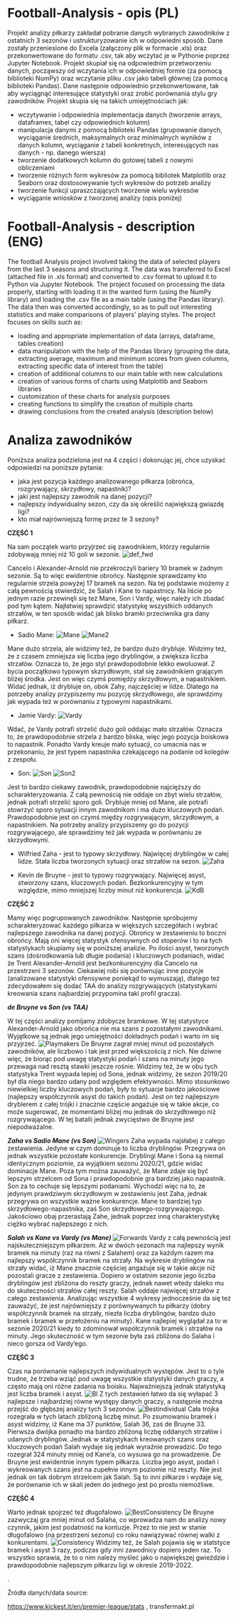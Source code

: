 # Football-Analysis - opis (PL)

Projekt analizy piłkarzy zakładał pobranie danych wybranych zawodników z ostatnich 3 sezonów i ustrukturyzowanie ich w odpowiedni sposób. Dane zostały przeniesione do Excela (załączony plik w formacie .xls) oraz przekonwertowane do formatu .csv, tak aby wczytać je w Pythonie poprzez Jupyter Notebook.
Projekt skupiał się na odpowiednim przetworzeniu danych, począwszy od wczytania ich w odpowiedniej formie (za pomocą biblioteki NumPy) oraz wczytanie pliku .csv jako tabeli głównej (za pomocą biblioteki Pandas).
Dane następnie odpowiednio przekonwertowane, tak aby wyciągnąć interesujące statystyki oraz zrobić porównania stylu gry zawodników. Projekt skupia się na takich umiejętnościach jak:
- wczytywanie i odpowiednia implementacja danych (tworzenie arrays, dataframes, tabel czy odpowiednich kolumn)
- manipulacja danymi z pomocą biblioteki Pandas (grupowanie danych, wyciąganie średnich, maksymalnych oraz minimalnych wyników z danych kolumn, wyciąganie z tabeli konkretnych, interesujących nas danych - np. danego wiersza)
- tworzenie dodatkowych kolumn do gotowej tabeli z nowymi obliczeniami
- tworzenie różnych form wykresów za pomocą bibliotek Matplotlib oraz Seaborn oraz dostosowywanie tych wykresów do potrzeb analizy
- tworzenie funkcji upraszczających tworzenie wielu wykresów
- wyciąganie wniosków z tworzonej analizy (opis poniżej)

# Football-Analysis - description (ENG)

The football Analysis project involved taking the data of selected players from the last 3 seasons and structuring it. The data was transferred to Excel (attached file in .xls format) and converted to .csv format to upload it to Python via Jupyter Notebook.
The project focused on processing the data properly, starting with loading it in the wanted form (using the NumPy library) and loading the .csv file as a main table (using the Pandas library).
The data then was converted accordingly, so as to pull out interesting statistics and make comparisons of players' playing styles. The project focuses on skills such as:
- loading and appropriate implementation of data (arrays, dataframe, tables creation)
- data manipulation with the help of the Pandas library (grouping the data, extracting average, maximum and minimum scores from given columns, extracting specific data of interest from the table)
- creation of additional columns to our main table with new calculations
- creation of various forms of charts using Matplotlib and Seaborn libraries
- customization of these charts for analysis purposes
- creating functions to simplify the creation of multiple charts
- drawing conclusions from the created analysis (description below)

# Analiza zawodników

Poniższa analiza podzielona jest na 4 części i dokonując jej, chce uzyskać odpowiedzi na poniższe pytania:
- jaka jest pozycja każdego analizowanego piłkarza (obrońca, rozgrywający, skrzydłowy, napastnik)?
- jaki jest najlepszy zawodnik na danej pozycji?
- najlepszy indywidualny sezon, czy da się określić największą gwiazdę ligi?
- kto miał najrówniejszą formę przez te 3 sezony?

<b> CZĘŚĆ 1 </b>

Na sam początek warto przyjrzeć się zawodnikiem, którzy regularnie zdobywają mniej niż 10 goli w sezonie.
![def_fwd](https://user-images.githubusercontent.com/111128309/218095610-6a6241b0-4b13-4445-911b-88efe4da244c.jpg)

Cancelo i Alexander-Arnold nie przekroczyli bariery 10 bramek w żadnym sezonie. Są to więc ewidentnie obrońcy. Następnie sprawdzamy kto regularnie strzela powyżej 17 bramek na sezon. Na tej podstawie możemy z całą pewnością stwierdzić, że Salah i Kane to napastnicy. Na liście po jednym razie przewinęli się też Mane, Son i Vardy, więc należy ich zbadać pod tym kątem. Najłatwiej sprawdzić statystykę wszystkich oddanych strzałów, w ten sposób widać jak blisko bramki przeciwnika gra dany piłkarz. 
-	Sadio Mane:
![Mane](https://user-images.githubusercontent.com/111128309/218096741-b4f735fa-3076-4521-9c07-4eac136d98f9.jpg)
![Mane2](https://user-images.githubusercontent.com/111128309/218096757-ac3cb211-4434-472f-a45b-4bebb0eefec5.jpg)

Mane dużo strzela, ale widzimy też, że bardzo dużo drybluje. Widzimy też, że z czasem zmniejsza się liczba jego dryblingów, a zwiększa liczba strzałów. Oznacza to, że jego styl prawdopodobnie lekko ewoluował. Z bycia początkowo typowym skzrydłowym, stał się zawodnikiem grającym bliżej środka. Jest on więc czymś pomiędzy skrzydłowym, a napastnikiem. Widać jednak, iż drybluje on, obok Zahy, najczęściej w lidze. Dlatego na potrzeby analizy przypiszemy mu pozycję skrzydłowego, ale sprawdzimy jak wypada też w porównaniu z typowymi napastnikami.
-	Jamie Vardy:
![Vardy](https://user-images.githubusercontent.com/111128309/218096773-f5a3a244-f955-4bf5-b0ab-da2c84203682.jpg)

Wdać, że Vardy potrafi strzelić dużo goli oddając mało strzałów. Oznacza to, że prawdopodobnie strzela z bardzo bliska, więc jego pozycja boiskowa to napastnik. Ponadto Vardy kreuje mało sytuacji, co umacnia nas w przekonaniu, że jest typem napastnika czekającego na podanie od kolegów z zespołu.
-	Son:
![Son](https://user-images.githubusercontent.com/111128309/218096842-f965925d-23ef-40e2-b625-bb51d9f992f4.jpg)
![Son2](https://user-images.githubusercontent.com/111128309/218096857-ef8ee21c-0cf2-451a-ab43-4f59395e11db.jpg)

Jest to bardzo ciekawy zawodnik, prawdopodobnie najcięższy do scharakteryzowania. Z całą pewnością nie oddaje on zbyt wielu strzałów, jednak potrafi strzelić sporo goli. Drybluje mniej od Mane, ale potrafi stowrzyć sporo sytuacji innym zawodnikom i ma dużo kluczowych podań. Prawdopodobnie jest on czymś między rozgrywającym, skrzydłowym, a napastnikiem. Na potrzeby analizy przypiszemy go do pozycji rozgrywającego, ale sprawdzimy też jak wypada w porównaniu ze skrzydłowymi.
-	Wilfried Zaha - jest to typowy skrzydłowy. Najwięcej dryblingów w całej lidze. Stała liczba tworzonych sytuacji oraz strzałów na sezon.
![Zaha](https://user-images.githubusercontent.com/111128309/218096906-da28f041-23e1-4665-bf3b-05a20489a591.jpg)

-	Kevin de Bruyne - jest to typowy rozgrywający. Najwięcej asyst, stworzony szans, kluczowych podań. Bezkonkurencyjny w tym względzie, mimo mniejszej liczby minut niż konkurencja.
![KdB](https://user-images.githubusercontent.com/111128309/218096876-d856e09e-ea0a-4d0d-9e81-26822a443379.jpg)

<b> CZĘŚĆ 2 </b>

Mamy więc pogrupowanych zawodników. Następnie spróbujemy scharakteryzować każdego piłkarza w większych szczegółach i wybrać najlepszego zawodnika na danej pozycji.
Obrońcy w zestawieniu to boczni obrońcy. Mają oni więcej statystyk ofensywnych od stoperów i to na tych statystykach skupiamy się w poniższej analizie. Po ilości asyst, tworzonych szans (dośrodkowania lub długie podania) i kluczowych podaniach, widać że Trent Alexander-Arnold jest bezkonkurencyjny dla Cancelo na przestrzeni 3 sezonów. Ciekawiej robi się porównując inne pozycje (analizowane statystyki ofensywne poniekąd to wymuszają), dlatego też zdecydowałem się dodać TAA do analizy rozgrywających (statystykami kreowania szans najbardziej przypomina taki profil gracza).

<i><b> de Bruyne vs Son (vs TAA) </i></b>

W tej części analizy pomijamy zdobycze bramkowe. W tej statystyce Alexander-Arnold jako obrońca nie ma szans z pozostałymi zawodnikami. Wyjątkowe są jednak jego umiejętności dokładnych podań i warto im się przyjrzeć.
![Playmakers](https://user-images.githubusercontent.com/111128309/218097429-c144dd2a-1c51-471d-b89c-b95efb0e2ce0.jpg)
De Bruyne zagrał mniej minut od pozostałych zawodników, ale liczbowo i tak jest przed większością z nich. Nie dziwne więc, że biorąc pod uwagę statystyki podań i szans na minuty jego przewaga nad resztą stawki jeszcze rośnie. Widzimy też, że w obu tych statystyka Trent wypada lepiej od Sona, jednak widzimy, że sezon 2019/20 był dla niego bardzo udany pod względem efektywności. Mimo stosunkowo niewielkiej liczby kluczowych podań, były to sytuacje bardzo jakościowe (najlepszy współczynnik asyst do takich podań). Jest on też najlepszym dryblerem z całej trójki i znacznie częście angażuje się w takie akcje, co może sugerować, że momentami bliżej mu jednak do skrzydłowego niż rozgrywającego. W tej batalii jednak zwycięstwo de Bruyne jest niepodważalne.

<i><b> Zaha vs Sadio Mane (vs Son) </i></b>
![Wingers](https://user-images.githubusercontent.com/111128309/218105030-f32f35c9-3d24-4e53-80e7-491452c39880.jpg)
Zaha wypada najsłabej z całego zestawienia. Jedyne w czym dominuje to liczba dryblingów. Przegrywa on jednak wszystkie pozostałe konkurencje. Dryblingi Mane i Sona są niemal identycznym poziomie, za wyjątkiem sezonu 2020/21, gdzie widać dominacje Mane. Poza tym można zauważyć, że Mane zdaje się być lepszym strzelcem od Sona i prawdopodobnie gra bardziej jako napastnik. Son za to cechuje się lepszymi podaniami. Wychodzi więc na to, że jedynym prawdziwym skrzydłowym w zestawieniu jest Zaha, jednak przegrywa on wszystkie ważne konkurencje. Mane to bardziej typ skrzydłowego-napastnika, zaś Son skrzydłowego-rozgrywającego. Jakościowo obaj przerastają Zahe, jednak poprzez inną charakterystykę ciężko wybrać najlepszego z nich.

<i><b> Salah vs Kane vs Vardy (vs Mane) </i></b>
![Forwards](https://user-images.githubusercontent.com/111128309/218105069-c5e94b9b-e29b-46ff-95a7-0e882944dc23.jpg)
Vardy z całą pewnością jest najskuteczniejszym piłkarzem. Aż w dwóch sezonach ma najlepszy wynik bramek na minuty (raz na równi z Salahem) oraz za każdym razem ma najlepszy współczynnik bramek na strzały. Na wykresie dryblingów na strzały widać, iż Mane znacznie częściej angażuje się w takie akcje niż pozostali gracze z zestawienia. Dopiero w ostatnim sezonie jego liczba dryblingów jest zbliżona do reszty graczy, jednak nawet wtedy daleko mu do skuteczności strzałów całej reszty. Salah oddaje najwięcej strzałów z całego zestawienia. Analizując wszystkie 4 wykresy jednocześnie da się też zauważyć, że jest najrówniejszy z porównywanych tu piłkarzy (dobry współczynnik bramek na strzały, niezła liczba dryblingów, bardzo dużo bramek i bramek w przełożeniu na minuty). Kane najlepiej wyglądał za to w sezonie 2020/21 kiedy to zdominował współczynnik bramek i strzałów na minuty. Jego skuteczność w tym sezonie była zaś zbliżona do Salaha i nieco gorsza od Vardy’ego.

<b> CZĘŚĆ 3 </b>

Czas na porównanie najlepszych indywidualnych występów. Jest to o tyle trudne, że trzeba wziąć pod uwagę wszystkie statystyki danych graczy, a często mają oni różne zadania na boisku. Najważniejszą jednak statystyką jest liczba bramek i asyst.
![BI](https://user-images.githubusercontent.com/111128309/218113261-6a635e36-7095-418b-b5b3-86644cba8635.jpg)
Z tych zestawień łatwo da się wyłapać 3 najlepsze i najbardziej równe występy danych graczy, a następnie można przejść do głębszej analizy tych 3 sezonów.
![Bestindividual](https://user-images.githubusercontent.com/111128309/218113337-90315eba-fa01-42ce-aa09-32c25710d818.jpg)
Cała trójka rozegrała w tych latach zbliżoną liczbę minut. Po zsumowaniu bramek i asyst widzimy, iż Kane ma 37 punktów, Salah 36, zaś de Bruyne 33. Pierwsza dwójka ponadto ma bardzo zbliżoną liczbę oddanych strzałów i udanych dryblingów. Jednak w statystykach kreowanych szans oraz kluczowych podań Salah wydaje się jednak wyraźnie prowadzić. Do tego rozegrał 324 minuty mniej od Kane’a, co wysuwa go na prowadzenie. De Bruyne jest ewidentnie innym typem piłkarza. Liczba jego asyst, podań i wykreowanych szans jest na zupełnie innym poziomie niż reszty. Nie jest jednak on tak dobrym strzelcem jak Salah. Są to inni piłkarze i wydaje się, że porównanie ich w skali jeden do jednego jest po prostu niemożliwe.

<b> CZĘŚĆ 4 </b>

Warto jednak spojrzeć też długofalowo.
![BestConsistency](https://user-images.githubusercontent.com/111128309/218113472-4a14113b-d786-4401-81c5-08dffb544d3b.jpg)
De Bruyne zazwyczaj gra mniej minut od Salaha, co wprowadza nam do analizy nowy czynnik, jakim jest podatność na kontuzje. Przez to nie jest w stanie długofalowo (na przestrzeni sezonu) co roku nawiązywać równej walki z konkurentami.
![Consistency](https://user-images.githubusercontent.com/111128309/218113537-a20e58d4-d327-43b4-9006-5d2b5fa846cd.jpg)
Widzimy też, że Salah pojawia się w statstyce bramek i asyst 3 razy, podczas gdy inni zawodnicy dopiero jeden raz. To wszystko sprawia, że to o nim należy myśleć jako o największej gwieździe i prawdopodobnie najlepszym piłkarzu ligi w okresie 2019-2022.


.

Źródła danych/data source:

https://www.kickest.it/en/premier-league/stats
, transfermakt.pl
